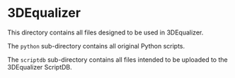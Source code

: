 # 3DEqualizer

This directory contains all files designed to be used in 3DEqualizer.

The `python` sub-directory contains all original Python scripts.

The `scriptdb` sub-directory contains all files intended to be
uploaded to the 3DEqualizer ScriptDB.
